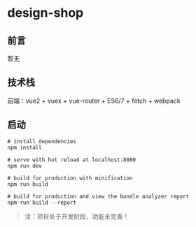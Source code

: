 # design-shop
## 前言 ##
暂无
## 技术栈 ##

前端：vue2 + vuex + vue-router + ES6/7 + fetch  + webpack
 

## 启动 ##

    # install dependencies
	npm install

	# serve with hot reload at localhost:8080
	npm run dev

	# build for production with minification
	npm run build

	# build for production and view the bundle analyzer report
	npm run build --report


> 注：项目处于开发阶段，功能未完善！